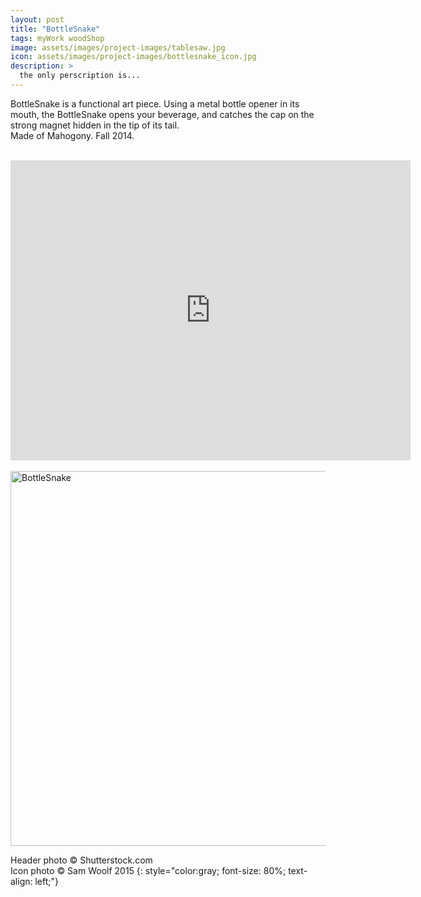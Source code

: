 ```yaml
---
layout: post
title: "BottleSnake"
tags: myWork woodShop
image: assets/images/project-images/tablesaw.jpg
icon: assets/images/project-images/bottlesnake_icon.jpg
description: >
  the only perscription is...
---
```

BottleSnake is a functional art piece. Using a metal bottle opener in its mouth, the BottleSnake opens your beverage, and catches the cap on the strong magnet hidden in the tip of its tail.
<br> Made of Mahogony. Fall 2014.
<br><br>
<iframe width="640" height="480" src="https://www.youtube.com/embed/UxRZ8o8osfU?rel=0" frameborder="0" allowfullscreen></iframe>
<br><br>
<a data-flickr-embed="true"  href="https://www.flickr.com/photos/141235365@N08/albums/72157663950080283" title="BottleSnake"><img src="https://farm2.staticflickr.com/1641/25871231252_d859925a77_c.jpg" width="800" height="600" alt="BottleSnake"></a><script async src="//embedr.flickr.com/assets/client-code.js" charset="utf-8"></script>

Header photo &copy; Shutterstock.com<br>
Icon photo &copy; Sam Woolf 2015
{: style="color:gray; font-size: 80%; text-align: left;"}